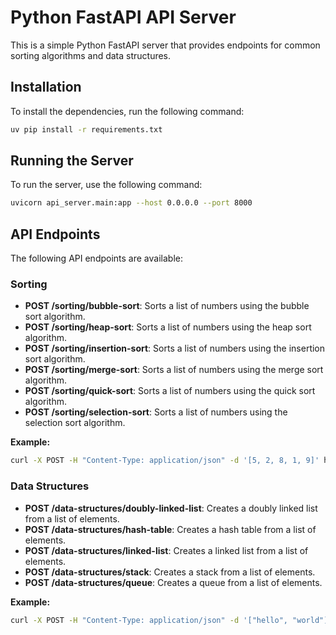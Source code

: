 # Python FastAPI API Server

This is a simple Python FastAPI server that provides endpoints for common sorting algorithms and data structures.

## Installation

To install the dependencies, run the following command:

```bash
uv pip install -r requirements.txt
```

## Running the Server

To run the server, use the following command:

```bash
uvicorn api_server.main:app --host 0.0.0.0 --port 8000
```

## API Endpoints

The following API endpoints are available:

### Sorting

*   **POST /sorting/bubble-sort**: Sorts a list of numbers using the bubble sort algorithm.
*   **POST /sorting/heap-sort**: Sorts a list of numbers using the heap sort algorithm.
*   **POST /sorting/insertion-sort**: Sorts a list of numbers using the insertion sort algorithm.
*   **POST /sorting/merge-sort**: Sorts a list of numbers using the merge sort algorithm.
*   **POST /sorting/quick-sort**: Sorts a list of numbers using the quick sort algorithm.
*   **POST /sorting/selection-sort**: Sorts a list of numbers using the selection sort algorithm.

**Example:**

```bash
curl -X POST -H "Content-Type: application/json" -d '[5, 2, 8, 1, 9]' http://0.0.0.0:8000/sorting/bubble-sort
```

### Data Structures

*   **POST /data-structures/doubly-linked-list**: Creates a doubly linked list from a list of elements.
*   **POST /data-structures/hash-table**: Creates a hash table from a list of elements.
*   **POST /data-structures/linked-list**: Creates a linked list from a list of elements.
*   **POST /data-structures/stack**: Creates a stack from a list of elements.
*   **POST /data-structures/queue**: Creates a queue from a list of elements.

**Example:**

```bash
curl -X POST -H "Content-Type: application/json" -d '["hello", "world"]' http://0.0.0.0:8000/data-structures/stack
```

